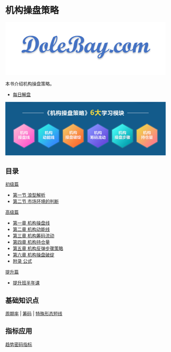 # 机构操盘策略

![DoleBay.com](images/Icon_8.png)

本书介绍机构操盘策略。

- [每日解盘](daily/index.md)

![机构操盘策略6大学习模块](images/jgcp/modules.png)

## 目录

[初级篇](primary/index.md)

- [第一节 浪型解析](primary/pr1.md)
- [第二节 市场环境的判断](primary/pr2.md)

[高级篇](advanced/index.md)

- [第一章 机构操盘线](advanced/chapter1/index.md)
- [第二章 机构动能线](advanced/chapter2/index.md)
- [第三章 机构筹码流动](advanced/chapter3/index.md)
- [第四章 机构持仓量](advanced/chapter4/index.md)
- [第五章 机构反弹步骤策略](advanced/chapter5/index.md)
- [第六章 机构操盘破绽](advanced/chapter6/index.md)
- [附录 公式](appendix/formula.md)

[提升篇](enhanced/index.md)

- [提升班半年课](daily/tsb202011.md)

## 基础知识点

[周期率](appendix/zql.md) |
 [筹码](appendix/cm.md) |
 [特殊形态短线](appendix/tsxtdx.md)

## 指标应用

[趋势密码指标](appendix/qsmm.md)
